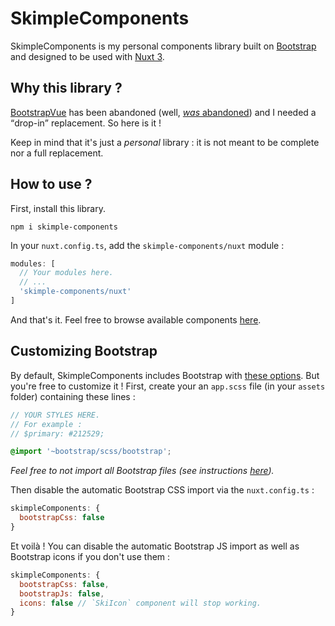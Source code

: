 # SkimpleComponents

SkimpleComponents is my personal components library built on [Bootstrap](https://getbootstrap.com/) and designed to
be used with [Nuxt 3](https://v3.nuxtjs.org/).

## Why this library ?

[BootstrapVue](https://bootstrap-vue.org/) has been abandoned
(well, [_was_ abandoned](https://github.com/bootstrap-vue/bootstrap-vue/issues/6872)) and I needed a <q>drop-in</q>
replacement. So here is it !

Keep in mind that it's just a _personal_ library : it is not meant to be complete nor a full replacement.

## How to use ?

First, install this library.

```shell
npm i skimple-components
```

In your `nuxt.config.ts`, add the `skimple-components/nuxt` module :

```js
modules: [
  // Your modules here.
  // ...
  'skimple-components/nuxt'
]
```

And that's it.
Feel free to browse available components [here](https://github.com/Skyost/SkimpleComponents/tree/master/src/components).

## Customizing Bootstrap

By default, SkimpleComponents includes Bootstrap with [these options](https://github.com/Skyost/SkimpleComponents/blob/master/src/style.scss).
But you're free to customize it ! First, create your an `app.scss` file (in your `assets` folder)
containing these lines :

```scss
// YOUR STYLES HERE.
// For example :
// $primary: #212529;

@import '~bootstrap/scss/bootstrap';
```

_Feel free to not import all Bootstrap files (see instructions [here](https://getbootstrap.com/docs/5.2/customize/sass/#importing))._

Then disable the automatic Bootstrap CSS import via the `nuxt.config.ts` :

```js
skimpleComponents: {
  bootstrapCss: false
}
```

Et voilà ! You can disable the automatic Bootstrap JS import as well as Bootstrap icons if you don't use them :

```js
skimpleComponents: {
  bootstrapCss: false,
  bootstrapJs: false,
  icons: false // `SkiIcon` component will stop working.
}
```

